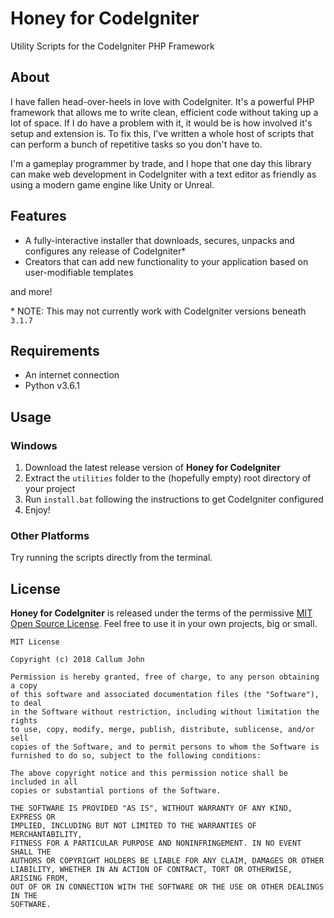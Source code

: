 # Honey for CodeIgniter
Utility Scripts for the CodeIgniter PHP Framework

## About
I have fallen head-over-heels in love with CodeIgniter.
It's a powerful PHP framework that allows me to write clean, efficient code
without taking up a lot of space. If I do have a problem with it, it would be
is how involved it's setup and extension is. To fix this, I've written a
whole host of scripts that can perform a bunch of repetitive tasks so you don't
have to.

I'm a gameplay programmer by trade, and I hope that one day this library can make
web development in CodeIgniter with a text editor as friendly as using a modern
game engine like Unity or Unreal.

## Features
- A fully-interactive installer that downloads, secures, unpacks and configures 
  any release of CodeIgniter*
- Creators that can add new functionality to your application based on
  user-modifiable templates

and more!

\* NOTE: This may not currently work with CodeIgniter versions beneath `3.1.7`

## Requirements
- An internet connection
- Python v3.6.1

## Usage
### Windows
1. Download the latest release version of **Honey for CodeIgniter**
2. Extract the `utilities` folder to the (hopefully empty) root directory of
   your project
3. Run `install.bat` following the instructions to get CodeIgniter configured
4. Enjoy!

### Other Platforms
Try running the scripts directly from the terminal.

## License

**Honey for CodeIgniter** is released under the terms of the permissive
[MIT Open Source License](https://opensource.org/licenses/MIT). Feel free to
use it in your own projects, big or small.

```
MIT License

Copyright (c) 2018 Callum John

Permission is hereby granted, free of charge, to any person obtaining a copy
of this software and associated documentation files (the "Software"), to deal
in the Software without restriction, including without limitation the rights
to use, copy, modify, merge, publish, distribute, sublicense, and/or sell
copies of the Software, and to permit persons to whom the Software is
furnished to do so, subject to the following conditions:

The above copyright notice and this permission notice shall be included in all
copies or substantial portions of the Software.

THE SOFTWARE IS PROVIDED "AS IS", WITHOUT WARRANTY OF ANY KIND, EXPRESS OR
IMPLIED, INCLUDING BUT NOT LIMITED TO THE WARRANTIES OF MERCHANTABILITY,
FITNESS FOR A PARTICULAR PURPOSE AND NONINFRINGEMENT. IN NO EVENT SHALL THE
AUTHORS OR COPYRIGHT HOLDERS BE LIABLE FOR ANY CLAIM, DAMAGES OR OTHER
LIABILITY, WHETHER IN AN ACTION OF CONTRACT, TORT OR OTHERWISE, ARISING FROM,
OUT OF OR IN CONNECTION WITH THE SOFTWARE OR THE USE OR OTHER DEALINGS IN THE
SOFTWARE.

```
